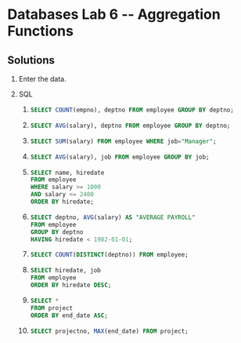 # Databases Lab 6 -- Aggregation Functions

<script src="https://cdn.jsdelivr.net/npm/code-line"></script>
<script>CodeLine.initOnPageLoad({toggleBtn: {show: false}, copyBtn: {show: false}})</script>

<link rel="stylesheet" href="/module-content/css/block.css">

## Solutions

1. Enter the data.

2. SQL

   1. ```sql
      SELECT COUNT(empno), deptno FROM employee GROUP BY deptno;
      ```

   2. ```sql
      SELECT AVG(salary), deptno FROM employee GROUP BY deptno;
      ```

   3. ```sql
      SELECT SUM(salary) FROM employee WHERE job="Manager";
      ```

   4. ```sql
      SELECT AVG(salary), job FROM employee GROUP BY job;
      ```

   5. ```sql
      SELECT name, hiredate
      FROM employee
      WHERE salary >= 1000
      AND salary <= 2400
      ORDER BY hiredate;
      ```

   6. ```sql
      SELECT deptno, AVG(salary) AS "AVERAGE PAYROLL"
      FROM employee
      GROUP BY deptno
      HAVING hiredate < 1982-01-01;
      ```

   7. ```sql
      SELECT COUNT(DISTINCT(deptno)) FROM employee;
      ```

   8. ```sql
      SELECT hiredate, job
      FROM employee
      ORDER BY hiredate DESC;
      ```

   9. ```sql
      SELECT *
      FROM project
      ORDER BY end_date ASC;
      ```

   10. ```sql
       SELECT projectno, MAX(end_date) FROM project;
       ```

